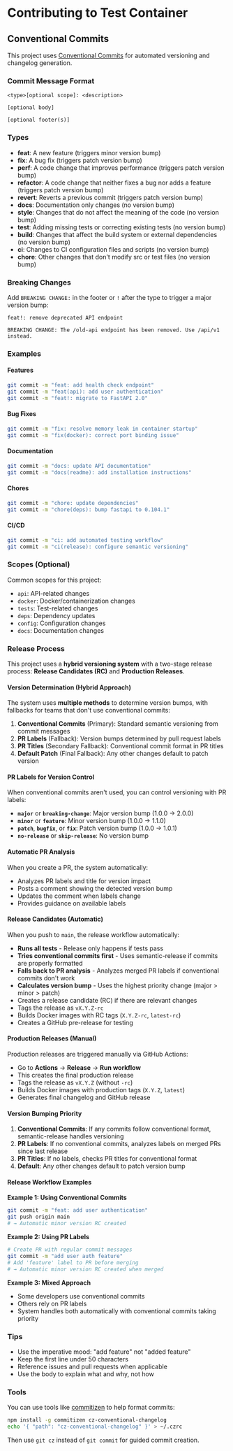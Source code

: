 # Contributing to Test Container

## Conventional Commits

This project uses [Conventional Commits](https://www.conventionalcommits.org/) for automated versioning and changelog generation.

### Commit Message Format

```
<type>[optional scope]: <description>

[optional body]

[optional footer(s)]
```

### Types

- **feat**: A new feature (triggers minor version bump)
- **fix**: A bug fix (triggers patch version bump)
- **perf**: A code change that improves performance (triggers patch version bump)
- **refactor**: A code change that neither fixes a bug nor adds a feature (triggers patch version bump)
- **revert**: Reverts a previous commit (triggers patch version bump)
- **docs**: Documentation only changes (no version bump)
- **style**: Changes that do not affect the meaning of the code (no version bump)
- **test**: Adding missing tests or correcting existing tests (no version bump)
- **build**: Changes that affect the build system or external dependencies (no version bump)
- **ci**: Changes to CI configuration files and scripts (no version bump)
- **chore**: Other changes that don't modify src or test files (no version bump)

### Breaking Changes

Add `BREAKING CHANGE:` in the footer or `!` after the type to trigger a major version bump:

```
feat!: remove deprecated API endpoint

BREAKING CHANGE: The /old-api endpoint has been removed. Use /api/v1 instead.
```

### Examples

#### Features
```bash
git commit -m "feat: add health check endpoint"
git commit -m "feat(api): add user authentication"
git commit -m "feat!: migrate to FastAPI 2.0"
```

#### Bug Fixes
```bash
git commit -m "fix: resolve memory leak in container startup"
git commit -m "fix(docker): correct port binding issue"
```

#### Documentation
```bash
git commit -m "docs: update API documentation"
git commit -m "docs(readme): add installation instructions"
```

#### Chores
```bash
git commit -m "chore: update dependencies"
git commit -m "chore(deps): bump fastapi to 0.104.1"
```

#### CI/CD
```bash
git commit -m "ci: add automated testing workflow"
git commit -m "ci(release): configure semantic versioning"
```

### Scopes (Optional)

Common scopes for this project:
- `api`: API-related changes
- `docker`: Docker/containerization changes
- `tests`: Test-related changes
- `deps`: Dependency updates
- `config`: Configuration changes
- `docs`: Documentation changes

### Release Process

This project uses a **hybrid versioning system** with a two-stage release process: **Release Candidates (RC)** and **Production Releases**.

#### Version Determination (Hybrid Approach)

The system uses **multiple methods** to determine version bumps, with fallbacks for teams that don't use conventional commits:

1. **Conventional Commits** (Primary): Standard semantic versioning from commit messages
2. **PR Labels** (Fallback): Version bumps determined by pull request labels
3. **PR Titles** (Secondary Fallback): Conventional commit format in PR titles
4. **Default Patch** (Final Fallback): Any other changes default to patch version

#### PR Labels for Version Control

When conventional commits aren't used, you can control versioning with PR labels:

- **`major`** or **`breaking-change`**: Major version bump (1.0.0 → 2.0.0)
- **`minor`** or **`feature`**: Minor version bump (1.0.0 → 1.1.0)
- **`patch`**, **`bugfix`**, or **`fix`**: Patch version bump (1.0.0 → 1.0.1)
- **`no-release`** or **`skip-release`**: No version bump

#### Automatic PR Analysis

When you create a PR, the system automatically:
- Analyzes PR labels and title for version impact
- Posts a comment showing the detected version bump
- Updates the comment when labels change
- Provides guidance on available labels

#### Release Candidates (Automatic)

When you push to `main`, the release workflow automatically:
- **Runs all tests** - Release only happens if tests pass
- **Tries conventional commits first** - Uses semantic-release if commits are properly formatted
- **Falls back to PR analysis** - Analyzes merged PR labels if conventional commits don't work
- **Calculates version bump** - Uses the highest priority change (major > minor > patch)
- Creates a release candidate (RC) if there are relevant changes
- Tags the release as `vX.Y.Z-rc`
- Builds Docker images with RC tags (`X.Y.Z-rc`, `latest-rc`)
- Creates a GitHub pre-release for testing

#### Production Releases (Manual)

Production releases are triggered manually via GitHub Actions:
- Go to **Actions** → **Release** → **Run workflow**
- This creates the final production release
- Tags the release as `vX.Y.Z` (without `-rc`)
- Builds Docker images with production tags (`X.Y.Z`, `latest`)
- Generates final changelog and GitHub release

#### Version Bumping Priority

1. **Conventional Commits**: If any commits follow conventional format, semantic-release handles versioning
2. **PR Labels**: If no conventional commits, analyzes labels on merged PRs since last release
3. **PR Titles**: If no labels, checks PR titles for conventional format
4. **Default**: Any other changes default to patch version bump

#### Release Workflow Examples

**Example 1: Using Conventional Commits**
```bash
git commit -m "feat: add user authentication"
git push origin main
# → Automatic minor version RC created
```

**Example 2: Using PR Labels**
```bash
# Create PR with regular commit messages
git commit -m "add user auth feature"
# Add 'feature' label to PR before merging
# → Automatic minor version RC created when merged
```

**Example 3: Mixed Approach**
- Some developers use conventional commits
- Others rely on PR labels
- System handles both automatically with conventional commits taking priority

### Tips

- Use the imperative mood: "add feature" not "added feature"
- Keep the first line under 50 characters
- Reference issues and pull requests when applicable
- Use the body to explain what and why, not how

### Tools

You can use tools like [commitizen](https://github.com/commitizen/cz-cli) to help format commits:

```bash
npm install -g commitizen cz-conventional-changelog
echo '{ "path": "cz-conventional-changelog" }' > ~/.czrc
```

Then use `git cz` instead of `git commit` for guided commit creation.
